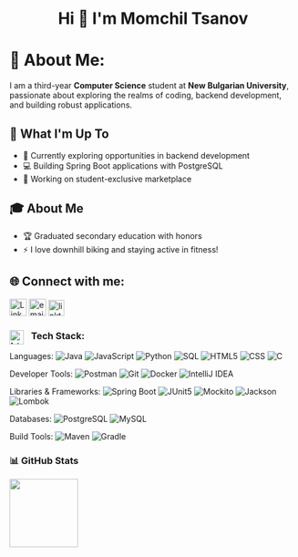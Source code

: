 <h1 align="center">Hi 👋 I'm Momchil Tsanov</h1>

# 💫 About Me:
I am a third-year **Computer Science** student at **New Bulgarian University**, passionate about exploring the realms of coding, backend development, and building robust applications.

## 🚀 What I'm Up To
- 🤖 Currently exploring opportunities in backend development  
- 💻 Building Spring Boot applications with PostgreSQL
- 🔨 Working on student-exclusive marketplace




## 🎓 About Me
- 🏆 Graduated secondary education with honors
- ⚡  I love downhill biking and staying active in fitness!


## 🌐 Connect with me:
[<img src="https://cdn.jsdelivr.net/gh/devicons/devicon@latest/icons/linkedin/linkedin-original.svg" alt="LinkedIn" width="30px">](https://www.linkedin.com/in/momchil-tsanov-5b91a62aa)
[<img src="https://img.icons8.com/?size=100&id=qyRpAggnV0zH&format=png&color=000000" alt="email" width="30px">](mailto:momchilworkspace@gmail.com)
[<img src="https://uxwing.com/wp-content/themes/uxwing/download/brands-and-social-media/linktree-white-icon.png" alt="linktree" width="28px">](https://linktr.ee/momchiltsanov)


### <img align="left" alt="html tag image" src="https://media2.giphy.com/media/QssGEmpkyEOhBCb7e1/giphy.gif?cid=ecf05e47a0n3gi1bfqntqmob8g9aid1oyj2wr3ds3mg700bl&rid=giphy.gif" width="25" style="margin-right: 5px;"> &nbsp; Tech Stack:

Languages: 
![Java](https://img.shields.io/badge/java-%23ED8B00.svg?style=for-the-badge&logo=java&logoColor=white) 
![JavaScript](https://img.shields.io/badge/javascript-%23323330.svg?style=for-the-badge&logo=javascript&logoColor=%23F7DF1E) 
![Python](https://img.shields.io/badge/python-%233776AB.svg?style=for-the-badge&logo=python&logoColor=white) 
![SQL](https://img.shields.io/badge/SQL-336791?style=for-the-badge&logo=database&logoColor=white)
![HTML5](https://img.shields.io/badge/html5-%23E34F26.svg?style=for-the-badge&logo=html5&logoColor=white) 
![CSS](https://img.shields.io/badge/css-%231572B6.svg?style=for-the-badge&logo=css3&logoColor=white) 
![C](https://img.shields.io/badge/C-00599C?style=for-the-badge&logo=c&logoColor=white)

Developer Tools: 
![Postman](https://img.shields.io/badge/Postman-FF6C37?style=for-the-badge&logo=postman&logoColor=white) 
![Git](https://img.shields.io/badge/git-%23F05033.svg?style=for-the-badge&logo=git&logoColor=white)
![Docker](https://img.shields.io/badge/docker-%230db7ed.svg?style=for-the-badge&logo=docker&logoColor=white) 
![IntelliJ IDEA](https://img.shields.io/badge/Intellij%20Idea-000?logo=intellij-idea&style=for-the-badge) 


Libraries & Frameworks: 
![Spring Boot](https://img.shields.io/badge/Spring_Boot-F2F4F9?style=for-the-badge&logo=spring-boot) 
![JUnit5](https://img.shields.io/badge/JUnit5-25A162?style=for-the-badge&logo=junit5&logoColor=white)
![Mockito](https://img.shields.io/badge/Mockito-25A162?style=for-the-badge)
![Jackson](https://img.shields.io/badge/Jackson-000000?style=for-the-badge)
![Lombok](https://img.shields.io/badge/Lombok-BC4521?style=for-the-badge)

Databases:
![PostgreSQL](https://img.shields.io/badge/PostgreSQL-316192?style=for-the-badge&logo=postgresql&logoColor=white)
![MySQL](https://img.shields.io/badge/MySQL-4479A1?style=for-the-badge&logo=mysql&logoColor=white)

Build Tools:
![Maven](https://img.shields.io/badge/Apache%20Maven-C71A36?style=for-the-badge&logo=Apache%20Maven&logoColor=white)
![Gradle](https://img.shields.io/badge/Gradle-02303A?style=for-the-badge&logo=Gradle&logoColor=white)



### 📊 GitHub Stats
 <img height="120" src="https://github-readme-stats.vercel.app/api/top-langs/?username=momchiltsanovv&theme=github_dark&hide_border=false&include_all_commits=false&count_private=false&layout=compact" />
  
